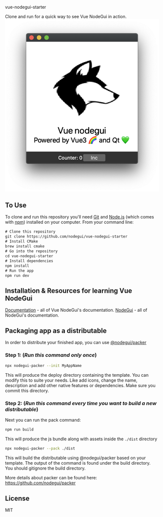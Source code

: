 vue-nodegui-starter

Clone and run for a quick way to see Vue NodeGui in action.
![demo image](/assets/demo.png)

## To Use

To clone and run this repository you'll need [Git](https://git-scm.com/) and [Node.js](https://nodejs.org/en/download/) (which comes with [npm](http://npmjs.com/)) installed on your computer. From your command line:

```shell
# Clone this repository
git clone https://github.com/nodegui/vue-nodegui-starter
# Install CMake
brew install cmake
# Go into the repository
cd vue-nodegui-starter
# Install dependencies
npm install
# Run the app
npm run dev
```

## Installation & Resources for learning Vue NodeGui

[Documentation](https://vue.nodegui.org/) - all of Vue NodeGui's documentation.
[NodeGui](https://nodegui.org/) - all of NodeGui's documentation.



## Packaging app as a distributable

In order to distribute your finished app, you can use [@nodegui/packer](https://github.com/nodegui/packer)

### Step 1: (_**Run this command only once**_)

```sh
npx nodegui-packer --init MyAppName
```

This will produce the deploy directory containing the template. You can modify this to suite your needs. Like add icons, change the name, description and add other native features or dependencies. Make sure you commit this directory.

### Step 2: (_**Run this command every time you want to build a new distributable**_)

Next you can run the pack command:

```sh
npm run build
```

This will produce the js bundle along with assets inside the `./dist` directory

```sh
npx nodegui-packer --pack ./dist
```

This will build the distributable using @nodegui/packer based on your template. The output of the command is found under the build directory. You should gitignore the build directory.

More details about packer can be found here: https://github.com/nodegui/packer

## License

MIT